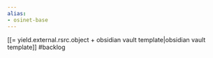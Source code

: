 ```yaml
---
alias:
- osinet-base
---
```

[[= yield.external.rsrc.object + obsidian vault template|obsidian vault template]] #backlog 

